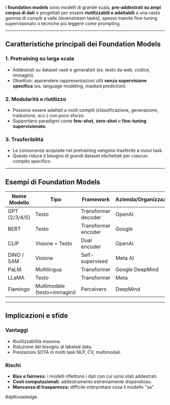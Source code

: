 I **foundation models** sono modelli di grande scala, **pre-addestrati su ampi corpus di dati** e progettati per essere **riutilizzabili e adattabili** a una vasta gamma di compiti a valle (downstream tasks), spesso tramite fine-tuning supervisionato o tecniche più leggere come prompting.

---

## Caratteristiche principali dei Foundation Models

### 1. Pretraining su larga scala

- Addestrati su dataset vasti e generalisti (es. testo da web, codice, immagini).
- Obiettivo: apprendere rappresentazioni utili **senza supervisione specifica** (es. language modeling, masked prediction).

### 2. Modularità e riutilizzo

- Possono essere adattati a molti compiti (classificazione, generazione, traduzione, ecc.) con poco sforzo.
- Supportano paradigmi come **few-shot**, **zero-shot** e **fine-tuning supervisionato**.

### 3. Trasferibilità

- Le conoscenze acquisite nel pretraining vengono trasferite a nuovi task.
- Questo riduce il bisogno di grandi dataset etichettati per ciascun compito specifico.

---

## Esempi di Foundation Models

|Nome Modello|Tipo|Framework|Azienda/Organizzazione|
|---|---|---|---|
|GPT (2/3/4/5)|Testo|Transformer decoder|OpenAI|
|BERT|Testo|Transformer encoder|Google|
|CLIP|Visione + Testo|Dual encoder|OpenAI|
|DINO / SAM|Visione|Self-supervised|Meta AI|
|PaLM|Multilingua|Transformer|Google DeepMind|
|LLaMA|Testo|Transformer|Meta|
|Flamingo|Multimodale (testo+immagini)|Perceivers|DeepMind|

---

## Implicazioni e sfide

### Vantaggi

- Riutilizzabilità massiva.
- Riduzione del bisogno di labeled data.
- Prestazioni SOTA in molti task NLP, CV, multimodali.

### Rischi

- **Bias e fairness:** i modelli riflettono i dati con cui sono stati addestrati.
- **Costi computazionali:** addestramento estremamente dispendioso.
- **Mancanza di trasparenza:** difficile interpretare cosa il modello "sa".

#dpKnowledge 